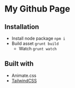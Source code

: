 # My Github Page

## Installation
- Install node package `npm i`
- Build asset `grunt build`
  - Watch `grunt watch`

## Built with
- Animate.css
- [TailwindCSS](https://tailwindcss.com/)